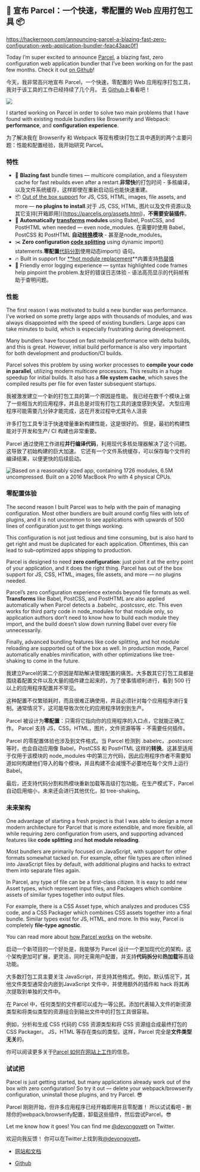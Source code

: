 ## 🚀 宣布 Parcel：一个快速，零配置的 Web 应用打包工具 📦

https://hackernoon.com/announcing-parcel-a-blazing-fast-zero-configuration-web-application-bundler-feac43aac0f1

Today I’m super excited to announce [Parcel](https://parceljs.org), a blazing fast, zero configuration web application bundler that I’ve been working on for the past few months. Check it out [on Github](https://github.com/parcel-bundler/parcel)!

今天，我非常高兴地宣布 Parcel，一个快速，零配置的 Web 应用程序打包工具，我对于该工具的工作已经持续了几个月。 去 [Github](https://github.com/parcel-bundler/parcel)上看看吧！

![](https://cdn-images-1.medium.com/max/5994/1*Gjhk6qvPM5zAy1iPPS1ttg.png)

I started working on Parcel in order to solve two main problems that I have found with existing module bundlers like Browserify and Webpack: **performance**, and **configuration experience**.

为了解决我在 Browserify 和 Webpack 等现有模块打包工具中遇到的两个主要问题：性能和配置经验，我开始研究 Parcel。

### 特性

* 🚀 **Blazing fast** bundle times — multicore compilation, and a filesystem cache for fast rebuilds even after a restart.**非常快**的打包时间 - 多核编译，以及文件系统缓存，这样即使在重新启动后也能快速重建。
* 📦 [Out of the box support](https://parceljs.org/assets.html) for JS, CSS, HTML, images, file assets, and more — **no plugins to install**.对于 JS, CSS, HTML, 图片以及文件资源以及其它支持[开箱即用]((https://parceljs.org/assets.html)，**不需要安装插件**。
* 🐠 **Automatically [transforms](https://parceljs.org/transforms.html) modules** using Babel, PostCSS, and PostHTML when needed — even node_modules. 在需要时使用 Babel，PostCSS 和 PostHTML **自动[转换](https://parceljs.org/transforms.html)模块** - 甚至是node_modules。
* ✂️ **Zero configuration [code splitting](https://parceljs.org/code_splitting.html)** using dynamic import() statements.**零配置**[代码分割](https://parceljs.org/code_splitting.html)使用动态import() 语句。
* 🔥 Built in support for [**hot module replacement](https://parceljs.org/hmr.html)**内置支持[热替换](https://parceljs.org/hmr.htm)
* 🚨 Friendly error logging experience — syntax highlighted code frames help pinpoint the problem.友好的错误日志体验 - 语法高亮显示的代码帧有助于查明问题。

### 性能

The first reason I was motivated to build a new bundler was performance. I’ve worked on some pretty large apps with thousands of modules, and was always disappointed with the speed of existing bundlers. Large apps can take minutes to build, which is especially frustrating during development.

Many bundlers have focused on fast rebuild performance with delta builds, and this is great. However, initial build performance is also very important for both development and production/CI builds.

Parcel solves this problem by using worker processes to **compile your code in parallel**, utilizing modern multicore processors. This results in a huge speedup for initial builds. It also has a **file system cache**, which saves the compiled results per file for even faster subsequent startups.

我被激发建立一个新的打包工具的第一个原因是性能。 我已经在数千个模块上做了一些相当大的应用程序，并且总是对现有打包工具的速度感到失望。 大型应用程序可能需要几分钟才能完成，这在开发过程中尤其令人沮丧

许多打包工具专注于快速增量重新构建性能，这是很好的。 但是，最初的构建性能对于开发和生产/ CI 构建也非常重要。

Parcel 通过使用工作进程**并行编译代码**，利用现代多核处理器解决了这个问题。 这导致了初始构建的巨大加速。 它还有一个文件系统缓存，可以保存每个文件的编译结果，以便更快的后续启动。

![Based on a reasonably sized app, containing 1726 modules, 6.5M uncompressed. Built on a 2016 MacBook Pro with 4 physical CPUs.](https://cdn-images-1.medium.com/max/2000/1*t8afejIByMpoZKSs-URTIQ.png)

### 零配置体验

The second reason I built Parcel was to help with the pain of managing configuration. Most other bundlers are built around config files with lots of plugins, and it is not uncommon to see applications with upwards of 500 lines of configuration just to get things working.

This configuration is not just tedious and time consuming, but is also hard to get right and must be duplicated for each application. Oftentimes, this can lead to sub-optimized apps shipping to production.

Parcel is designed to need **zero configuration**: just point it at the entry point of your application, and it does the right thing. Parcel has out of the box support for JS, CSS, HTML, images, file assets, and more — no plugins needed.

Parcel’s zero configuration experience extends beyond file formats as well. **Transforms** like Babel, PostCSS, and PostHTML are also applied automatically when Parcel detects a .babelrc, .postcssrc, etc. This even works for third party code in node_modules for that module only, so application authors don’t need to know how to build each module they import, and the build doesn’t slow down running Babel over every file unnecessarily.

Finally, advanced bundling features like code splitting, and hot module reloading are supported out of the box as well. In production mode, Parcel automatically enables minification, with other optimizations like tree-shaking to come in the future.

我建立Parcel的第二个原因是帮助解决管理配置的痛苦。大多数其它打包工具都是围绕着配置文件以及大量的插件建立起来的，为了使事情顺利进行，看到 500 行以上的应用程序配置并不罕见。

这种配置不仅繁琐耗时，而且很难正确使用，并且必须针对每个应用程序进行复制。通常情况下，这可能导致次优化的应用程序转到到生产。

Parcel 被设计为**零配置**：只需将它指向你的应用程序的入口点，它就能正确工作。 Parcel 支持 JS，CSS，HTML，图片，文件资源等等 - 不需要任何插件。

Parcel 的零配置体验也涉及到文件格式。当 Parcel 检测到 .babelrc，.postcssrc 等时，也会自动应用像 Babel，PostCSS 和 PostHTML 这样的**转换**。这甚至适用于仅用于该模块的 node_modules 中的第三方代码，因此应用程序作者不需要知道如何构建他们导入的每个模块，并且构建不会减慢不必要地在每个文件上运行 Babel。

最后，还支持代码分割和热模块重新加载等高级打包功能。在生产模式下，Parcel 自动启用缩小，未来还会进行其他优化，如 tree-shaking。

### 未来架构

One advantage of starting a fresh project is that I was able to design a more modern architecture for Parcel that is more extendible, and more flexible, all while requiring zero configuration from users, and supporting advanced features like **code splitting** and **hot module reloading**.

Most bundlers are primarily focused on JavaScript, with support for other formats somewhat tacked on. For example, other file types are often inlined into JavaScript files by default, with additional plugins and hacks to extract them into separate files again.

In Parcel, any type of file can be a first-class citizen. It is easy to add new Asset types, which represent input files, and Packagers which combine assets of similar types together into output files.

For example, there is a CSS Asset type, which analyzes and produces CSS code, and a CSS Packager which combines CSS assets together into a final bundle. Similar types exist for JS, HTML, and more. In this way, Parcel is completely **file-type agnostic**.

You can read more about [how Parcel works](https://parceljs.org/how_it_works.html) on the website.

启动一个新项目的一个好处是，我能够为 Parcel 设计一个更加现代化的架构，这个架构更加可扩展，更灵活，同时无需用户配置，并支持**代码拆分**和**热加载**等高级功能。

大多数打包工具主要关注 JavaScript，并支持其他格式。例如，默认情况下，其他文件类型通常会内嵌到JavaScript 文件中，并使用额外的插件和 hack 将其再次提取到单独的文件中。

在 Parcel 中，任何类型的文件都可以成为一等公民。添加代表输入文件的新资源类型和将类似类型的资源组合到输出文件中的打包工具很容易。

例如，分析和生成 CSS 代码的 CSS 资源类型和将 CSS 资源组合成最终打包的 CSS Packager。 JS，HTML 等存在类似的类型。这样，Parcel 完全是**文件类型无关**的。

你可以阅读更多关于[Parcel 如何在网站上工作](https://parceljs.org/how_it_works.html)的信息。

### 试试把

Parcel is just getting started, but many applications already work out of the box with zero configuration! So try it out — delete your webpack/browserify configuration, uninstall those plugins, and try Parcel. 😎

Parcel  刚刚开始，但许多应用程序已经开箱即用并且零配置！ 所以试试看吧 - 删除你的webpack/browserify配置，卸载这些插件，然后尝试Parcel。😎

Let me know how it goes! You can find me [@devongovett](https://twitter.com/devongovett) on Twitter.

欢迎向我反馈！ 你可以在Twitter上找到我[@devongovett](https://twitter.com/devongovett)。

* [网站和文档](https://parceljs.org)

* [Github](https://github.com/parcel-bundler/parcel)